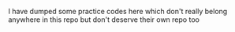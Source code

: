 I have dumped some practice codes here which don't really belong anywhere in this repo but don't deserve their own repo too 
